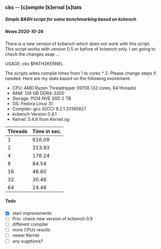 ### cks -- [c]ompile [k]ernal [s]tats
##### Simple BASH script for some benchmarking based on kcbench

##### News 2020-10-26
There is a new version of kcbench which does not work with this script. This script works with version 0.5 or before of kcbench only. I am going to check the changes asap ...

USAGE: cks $PATH2KERNEL

The scripts wites compile times from 1 to cores * 2. Please change steps if needed. Here are my stats based on the following evoirement:

- CPU: AMD Ryzen Threadripper 3970X (32 cores, 64 threads)
- RAM: 128 GB DDR4-3200
- Storage: PCI4 NVE SSD 2 TB
- OS: Fedora Linux 31
- Compiler: gcc (GCC) 9.2.1 20190827
- kcbench Version 0.4.1
- Kernel: 5.4.6 from Kernel.og


|Threads|Time in sec.|
|-------|------------|
|1      |616.09
|2      |313.93
|4      |176.24
|8      |84.54
|16     |46.60
|32     |30.46
|64     |24.48


##### Todo

- [x] start improvements
- [ ] Prio: check new version of kcbench 0.9
- [ ] different compiler
- [ ] more CPUs results
- [ ] newer Kernel
- [ ] any sugetions?
